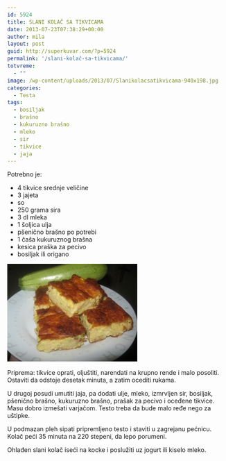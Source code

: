 ```yaml
---
id: 5924
title: SLANI KOLAČ SA TIKVICAMA
date: 2013-07-23T07:38:29+00:00
author: mila
layout: post
guid: http://superkuvar.com/?p=5924
permalink: '/slani-kolač-sa-tikvicama/'
totvreme:
  - ""
image: /wp-content/uploads/2013/07/Slanikolacsatikvicama-940x198.jpg
categories:
  - Testa
tags:
  - bosiljak
  - brašno
  - kukuruzno brašno
  - mleko
  - sir
  - tikvice
  - jaja
---
```

Potrebno je:

  * 4 tikvice srednje veličine
  * 3 jajeta
  * so
  * 250 grama sira
  * 3 dl mleka
  * 1 šoljica ulja
  * pšenično brašno po potrebi
  * 1 čaša kukuruznog brašna
  * kesica praška za pecivo
  * bosiljak ili origano

<img class="alignnone size-medium wp-image-5925" src="/wp-content/uploads/2013/07/Slanikolacsatikvicama-300x225.jpg" alt="Slanikolacsatikvicama" width="300" height="225" /> 

Priprema: tikvice oprati, oljuštiti, narendati na krupno rende i malo posoliti. Ostaviti da odstoje desetak minuta, a zatim ocediti rukama.

U drugoj posudi umutiti jaja, pa dodati ulje, mleko, izmrvljen sir, bosiljak, pšenično brašno, kukuruzno brašno, prašak za pecivo i oceđene tikvice. Masu dobro izmešati varjačom. Testo treba da bude malo ređe nego za uštipke.

U podmazan pleh sipati pripremljeno testo i staviti u zagrejanu pećnicu. Kolač peći 35 minuta na 220 stepeni, da lepo porumeni.

Ohlađen slani kolač iseći na kocke i poslužiti uz jogurt ili kiselo mleko.